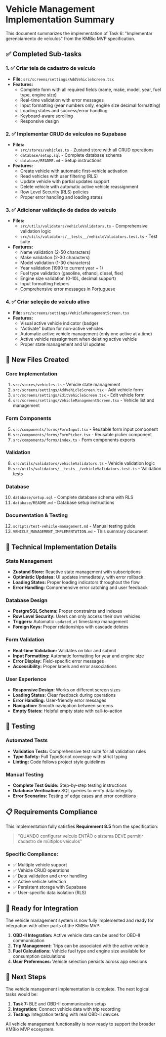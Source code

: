 # Vehicle Management Implementation Summary

This document summarizes the implementation of Task 6: "Implementar gerenciamento de veículos" from the KMBio MVP specification.

## ✅ Completed Sub-tasks

### 1. ✅ Criar tela de cadastro de veículo
- **File:** `src/screens/settings/AddVehicleScreen.tsx`
- **Features:**
  - Complete form with all required fields (name, make, model, year, fuel type, engine size)
  - Real-time validation with error messages
  - Input formatting (year numbers only, engine size decimal formatting)
  - Loading states and success/error handling
  - Keyboard-aware scrolling
  - Responsive design

### 2. ✅ Implementar CRUD de veículos no Supabase
- **Files:** 
  - `src/stores/vehicles.ts` - Zustand store with all CRUD operations
  - `database/setup.sql` - Complete database schema
  - `database/README.md` - Setup instructions
- **Features:**
  - Create vehicle with automatic first-vehicle activation
  - Read vehicles with user filtering (RLS)
  - Update vehicle with partial updates support
  - Delete vehicle with automatic active vehicle reassignment
  - Row Level Security (RLS) policies
  - Proper error handling and loading states

### 3. ✅ Adicionar validação de dados do veículo
- **Files:**
  - `src/utils/validators/vehicleValidators.ts` - Comprehensive validation logic
  - `src/utils/validators/__tests__/vehicleValidators.test.ts` - Test suite
- **Features:**
  - Name validation (2-50 characters)
  - Make validation (2-30 characters)
  - Model validation (1-30 characters)
  - Year validation (1990 to current year + 1)
  - Fuel type validation (gasoline, ethanol, diesel, flex)
  - Engine size validation (0-10L, decimal support)
  - Input formatting helpers
  - Comprehensive error messages in Portuguese

### 4. ✅ Criar seleção de veículo ativo
- **File:** `src/screens/settings/VehicleManagementScreen.tsx`
- **Features:**
  - Visual active vehicle indicator (badge)
  - "Activate" button for non-active vehicles
  - Automatic active vehicle management (only one active at a time)
  - Active vehicle reassignment when deleting active vehicle
  - Proper state management and UI updates

## 📁 New Files Created

### Core Implementation
1. `src/stores/vehicles.ts` - Vehicle state management
2. `src/screens/settings/AddVehicleScreen.tsx` - Add vehicle form
3. `src/screens/settings/EditVehicleScreen.tsx` - Edit vehicle form  
4. `src/screens/settings/VehicleManagementScreen.tsx` - Vehicle list and management

### Form Components
5. `src/components/forms/FormInput.tsx` - Reusable form input component
6. `src/components/forms/FormPicker.tsx` - Reusable picker component
7. `src/components/forms/index.ts` - Form components exports

### Validation
8. `src/utils/validators/vehicleValidators.ts` - Vehicle validation logic
9. `src/utils/validators/__tests__/vehicleValidators.test.ts` - Validation tests

### Database
10. `database/setup.sql` - Complete database schema with RLS
11. `database/README.md` - Database setup instructions

### Documentation & Testing
12. `scripts/test-vehicle-management.md` - Manual testing guide
13. `VEHICLE_MANAGEMENT_IMPLEMENTATION.md` - This summary document

## 🔧 Technical Implementation Details

### State Management
- **Zustand Store:** Reactive state management with subscriptions
- **Optimistic Updates:** UI updates immediately, with error rollback
- **Loading States:** Proper loading indicators throughout the flow
- **Error Handling:** Comprehensive error catching and user feedback

### Database Design
- **PostgreSQL Schema:** Proper constraints and indexes
- **Row Level Security:** Users can only access their own vehicles
- **Triggers:** Automatic `updated_at` timestamp management
- **Foreign Keys:** Proper relationships with cascade deletes

### Form Validation
- **Real-time Validation:** Validates on blur and submit
- **Input Formatting:** Automatic formatting for year and engine size
- **Error Display:** Field-specific error messages
- **Accessibility:** Proper labels and error associations

### User Experience
- **Responsive Design:** Works on different screen sizes
- **Loading States:** Clear feedback during operations
- **Error Handling:** User-friendly error messages
- **Navigation:** Smooth navigation between screens
- **Empty States:** Helpful empty state with call-to-action

## 🧪 Testing

### Automated Tests
- **Validation Tests:** Comprehensive test suite for all validation rules
- **Type Safety:** Full TypeScript coverage with strict typing
- **Linting:** Code follows project style guidelines

### Manual Testing
- **Complete Test Guide:** Step-by-step testing instructions
- **Database Verification:** SQL queries to verify data integrity
- **Error Scenarios:** Testing of edge cases and error conditions

## 📋 Requirements Compliance

This implementation fully satisfies **Requirement 8.5** from the specification:

> "QUANDO configurar veículo ENTÃO o sistema DEVE permitir cadastro de múltiplos veículos"

### Specific Compliance:
- ✅ Multiple vehicle support
- ✅ Vehicle CRUD operations
- ✅ Data validation and error handling
- ✅ Active vehicle selection
- ✅ Persistent storage with Supabase
- ✅ User-specific data isolation (RLS)

## 🚀 Ready for Integration

The vehicle management system is now fully implemented and ready for integration with other parts of the KMBio MVP:

1. **OBD-II Integration:** Active vehicle data can be used for OBD-II communication
2. **Trip Management:** Trips can be associated with the active vehicle
3. **Fuel Calculations:** Vehicle fuel type and engine size available for consumption calculations
4. **User Preferences:** Vehicle selection persists across app sessions

## 🔄 Next Steps

The vehicle management implementation is complete. The next logical tasks would be:

1. **Task 7:** BLE and OBD-II communication setup
2. **Integration:** Connect vehicle data with trip recording
3. **Testing:** Integration testing with real OBD-II devices

All vehicle management functionality is now ready to support the broader KMBio MVP ecosystem.